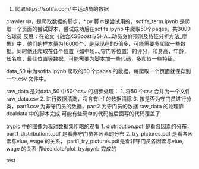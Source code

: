 1. 爬取https://sofifa.com/ 中运动员的数据

crawler 中，是爬取数据的脚步，*.py 脚本是尝试用的，sofifa_term.ipynb 是爬取一个页面的尝试脚本，尝试成功后在sofifa.ipynb 中爬取50个pages。共3000名球员
反思：在论文《融合XGBoost与SHA...动员身价预测及特征分析方法_廖彬》中，他们的样本量为16000个，是我现在的5倍多，可能需要多爬取一些数据。同时他还爬取在各个位置（如中场...,守门等位置）的评分，和身高，年龄，知名度，最佳位置等数据，可能需要为脚本加一些代码，多爬取一些特征。

data_50 中为sofifa.ipynb 爬取的50 个pages 的数据，每爬取一个页面就保存到一个.csv 文件中。

raw_data 是对data_50 中50个csv 的初步处理：
    1. 将50 个csv 合并为一个文件 raw_data.csv 
    2. 进行数据清洗，将含有inf 的数据清除
    3. 按是否为守门员进行分类，part1.csv 为非守门员的数据，part2 为守门员的数据
raw_data 的处理靠 dealdata 中的脚本完成.可能有些简单的代码被后面写的代码覆盖了

trypic 中的图像为我对数据集粗略的观看
    1. distribution.pdf 是看各因素的分布，part1_distributions.pdf 是看非守门员各因素的分布
    2. try_pictures.pdf 是看各因素与vlue, wage 的关系， part1_try_pictures.pdf是看非守门员各因素与vlue, wage 的关系
靠dealdata/plot_try.ipynb 完成的

test